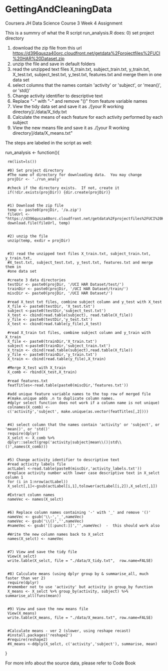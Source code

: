 # GettingAndCleaningData
Coursera JH Data Science Course 3 Week 4 Assignment

This is a summry of what the R script run_analysis.R does:
0) set project directory
1) download the zip file from this url https://d396qusza40orc.cloudfront.net/getdata%2Fprojectfiles%2FUCI%20HAR%20Dataset.zip
2) unzip the file and save in default folders
3) read the unzipped text files X_train.txt, subject_train.txt, y_train.txt, X_test.txt, subject_test.txt, y_test.txt, features.txt
and merge them in one data set
4) select columns that the names contain 'activity' or 'subject', or 'mean()', or 'std()'
5) Change activity identifier to descriptive text
6) Replace "-" with "-" and remove "()" from feature variable names
7) View the tidy data set and save it as ./[your R working directory]/./data/X_tidy.txt
8) Calculate the means of each feature for each activity performed by each subject
9) View the new means file and save it as ./[your R working directory]/data/X_means.txt"

The steps are labeled in the script as well:

run_analysis <- function(){
     
     rm(list=ls())
     
     #0) Set project directory
     #The name of directory for downloading data.  You may change
     projDir <- './run_analy'
     
     #check if the directory exists.  If not, create it
     if(!dir.exists(projDir)) {dir.create(projDir)}
     
     
     #1) Download the zip file
     temp <- paste0(projDir, '/a.zip')
     fileUrl <-"https://d396qusza40orc.cloudfront.net/getdata%2Fprojectfiles%2FUCI%20HAR%20Dataset.zip"
     download.file(fileUrl, temp)
     
     
     #2) unzip the file
     unzip(temp, exdir = projDir)
     
 
     #3) read the unzipped text files X_train.txt, subject_train.txt, y_train.txt, 
     #X_test.txt, subject_test.txt, y_test.txt, features.txt and merge them in 
     #one data set
     
     #create 3 data directories 
     testDir <- paste0(projDir, '/UCI HAR Dataset/test/')
     trainDir <- paste0(projDir, '/UCI HAR Dataset/train/')
     miscDir <- paste0(projDir, '/UCI HAR Dataset/')
     
     #read X_test txt files, combine subject column and y_test with X_test
     X_file <- paste0(testDir, 'X_test.txt')    
     subject <-paste0(testDir,'subject_test.txt')
     X_test <- cbind(read.table(subject), read.table(X_file))
     y_file <- paste0(testDir,'y_test.txt')
     X_test <- cbind(read.table(y_file),X_test)
     
     #read X_train txt files, combine subject column and y_train with X_train
     X_file <- paste0(trainDir,'X_train.txt')
     subject <-paste0(trainDir,'subject_train.txt')
     X_train <- cbind(read.table(subject),read.table(X_file))
     y_file <- paste0(trainDir,'y_train.txt')
     X_train <- cbind(read.table(y_file),X_train)
     
     #Merge X_test with X_train
     X_comb <- rbind(X_test,X_train)
     
     #read features.txt
     featTitles<-read.table(paste0(miscDir,'features.txt'))
     
     #add unique feature variable names to the top row of merged file
     #(make.unique adds .n to duplicate column names. 
     #dplyr select function does not work if a column name is not unique)
     colnames(X_comb) <- 
     c('activity','subject', make.unique(as.vector(featTitles[,2])))
     
     
     #4) select column that the names contain 'activity' or 'subject', or 'mean()', or 'std()'
     require(dplyr)
     X_selct <- X_comb %>% 
     dplyr::select(grep('activity|subject|mean\\()|std\\()',names(X_comb)))
     
     
     #5) Change activity identifier to descriptive text
     #read activity labels file
     actLabel <-read.table(paste0(miscDir,'activity_labels.txt'))
     #replace activity number with lower case descriptive text in X_selct column 1
     for (i in 1:nrow(actLabel)) 
     X_selct[,1]<-gsub(actLabel[i,1],tolower(actLabel[i,2]),X_selct[,1])
     
     #Extract column names 
     nameVec <- names(X_selct)
     
     
     #6) Replace column names containing '-' with '_' and remove '()'
     nameVec <- gsub('\\-','_',nameVec)
     nameVec <- gsub('\\()','',nameVec) 
     #nameVec <- gsub('[[:punct:]]','',nameVec)  -  this should work also
     
     #Write the new column names back to X_selct
     names(X_selct) <- nameVec
     
     
     #7) View and save the tidy file
     View(X_selct)
     write.table(X_selct, file = "./data/X_tidy.txt",  row.name=FALSE)

     
     #8) Calculate means (using dplyr group by & summarise_all, much faster than ver 2)
     require(dplyr)
     #remember not to use 'activity' but activity in group_by function
     X_means <- X_selct %>% group_by(activity, subject) %>% summarise_all(funs(mean))
     
     
     #9) View and save the new means file
     View(X_means)
     write.table(X_means, file = "./data/X_means.txt", row.name=FALSE)
     
     
     #Calculate means - ver 2 (slower, using reshape recast)
     #install.packages('reshape2')
     #require(reshape2)
     #X_means <-ddply(X_selct, c('activity','subject'), summarise, mean)
          
}





For more info about the source data, please refer to Code Book
